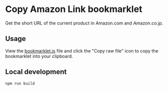 # Copy Amazon Link bookmarklet

Get the short URL of the current product in Amazon.com and Amazon.co.jp.

## Usage

View the [bookmarklet.js](/bookmarklet.js) file and click the "Copy raw file" icon to copy the bookmarklet into your clipboard.

## Local development

```console
npm run build
```
